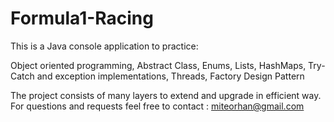 # Formula1-Racing
This is a Java console application to practice: 

Object oriented programming, 
Abstract Class,
Enums,
Lists,
HashMaps,
Try-Catch and exception implementations,
Threads, 
Factory Design Pattern

The project consists of many layers to extend and upgrade in efficient way. For questions and requests feel free to contact : miteorhan@gmail.com
